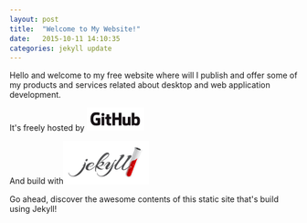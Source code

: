```yaml
---
layout: post
title:  "Welcome to My Website!"
date:   2015-10-11 14:10:35
categories: jekyll update
---
```

Hello and welcome to my free website where will I publish and offer some of my products and services related about desktop and web application development.

<p class="text-center">It's freely hosted by <img src="/assets/img/GitHub_Logo.png" alt="GitHub" width="100" /></p>

<p class="text-center">And build with<img src="/assets/img/jekyll-logo-light-transparent.png" alt="Jekyll" width="150" /></p>

Go ahead, discover the awesome contents of this static site that's build using Jekyll!
